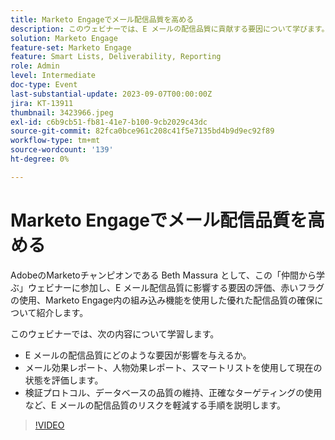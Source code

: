 ```yaml
---
title: Marketo Engageでメール配信品質を高める
description: このウェビナーでは、E メールの配信品質に貢献する要因について学びます。  メール効果レポート、人物効果レポート、スマートリストを使用して現在の状態を評価します。  検証プロトコル、データベースの品質の維持、正確なターゲティングの使用など、E メールの配信品質のリスクを軽減する手順を説明します。
solution: Marketo Engage
feature-set: Marketo Engage
feature: Smart Lists, Deliverability, Reporting
role: Admin
level: Intermediate
doc-type: Event
last-substantial-update: 2023-09-07T00:00:00Z
jira: KT-13911
thumbnail: 3423966.jpeg
exl-id: c6b9cb51-fb81-41e7-b100-9cb2029c43dc
source-git-commit: 82fca0bce961c208c41f5e7135bd4b9d9ec92f89
workflow-type: tm+mt
source-wordcount: '139'
ht-degree: 0%

---
```


# Marketo Engageでメール配信品質を高める

AdobeのMarketoチャンピオンである Beth Massura として、この「仲間から学ぶ」ウェビナーに参加し、E メール配信品質に影響する要因の評価、赤いフラグの使用、Marketo Engage内の組み込み機能を使用した優れた配信品質の確保について紹介します。

このウェビナーでは、次の内容について学習します。

* E メールの配信品質にどのような要因が影響を与えるか。
* メール効果レポート、人物効果レポート、スマートリストを使用して現在の状態を評価します。
* 検証プロトコル、データベースの品質の維持、正確なターゲティングの使用など、E メールの配信品質のリスクを軽減する手順を説明します。

>[!VIDEO](https://video.tv.adobe.com/v/3423966/?learn=on)
